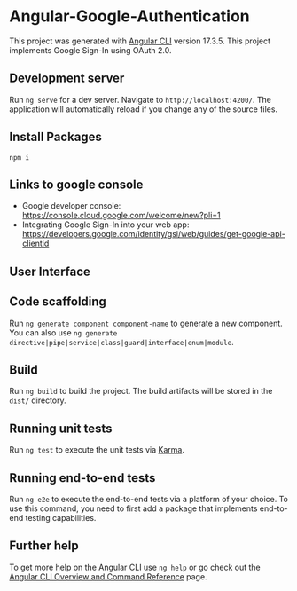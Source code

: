 # Angular-Google-Authentication

This project was generated with [Angular CLI](https://github.com/angular/angular-cli) version 17.3.5.
This project implements Google Sign-In using OAuth 2.0.

## Development server

Run `ng serve` for a dev server. Navigate to `http://localhost:4200/`. The application will automatically reload if you change any of the source files.

## Install Packages

    npm i

## Links to google console

- Google developer console:
  https://console.cloud.google.com/welcome/new?pli=1
- Integrating Google Sign-In into your web app:
  https://developers.google.com/identity/gsi/web/guides/get-google-api-clientid

## User Interface

## Code scaffolding

Run `ng generate component component-name` to generate a new component. You can also use `ng generate directive|pipe|service|class|guard|interface|enum|module`.

## Build

Run `ng build` to build the project. The build artifacts will be stored in the `dist/` directory.

## Running unit tests

Run `ng test` to execute the unit tests via [Karma](https://karma-runner.github.io).

## Running end-to-end tests

Run `ng e2e` to execute the end-to-end tests via a platform of your choice. To use this command, you need to first add a package that implements end-to-end testing capabilities.

## Further help

To get more help on the Angular CLI use `ng help` or go check out the [Angular CLI Overview and Command Reference](https://angular.io/cli) page.
